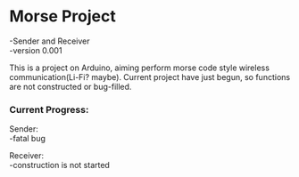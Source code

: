 # Morse Project
-Sender and Receiver  
-version 0.001

This is a project on Arduino, aiming perform morse code style wireless communication(Li-Fi? maybe). Current project have just begun, so functions are not constructed or bug-filled.

### Current Progress:
Sender:  
-fatal bug

Receiver:  
-construction is not started
